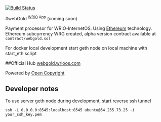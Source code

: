 [![Build Status](https://travis-ci.org/webRunes/webGold-WRIO-App.svg?branch=master)](https://travis-ci.org/webRunes/webGold-WRIO-App)

#webGold <sup>[WRIO](https://wrioos.com) App</sup>
(coming soon)

Payment processor for WRIO-InternetOS. Using [Ethereum](https://www.ethereum.org/) technology. Ethereum subcurrency WRG created,
alpha version contract available at ```contract/webgold.sol```

For docker local development start geth node on local machine with start_eth script

##Official Hub
[webgold.wrioos.com](https://webgold.wrioos.com)

Powered by [Open Copyright](https://opencopyright.wrioos.com)

## Developer notes

To use server geth node during development, start reverse ssh tunnel

```
ssh -L 0.0.0.0:8545:localhost:8545 ubuntu@54.235.73.25 -i your_ssh_key.pem
```